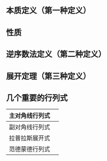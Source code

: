 ## 本质定义（第一种定义）

## 性质

## 逆序数法定义（第二种定义）

## 展开定理（第三种定义）

## 几个重要的行列式

| 主对角线行列式 |     |
| ------- | --- |
| 副对角线行列式 |     |
| 拉普拉斯展开式 |     |
| 范德蒙德行列式 |     |
